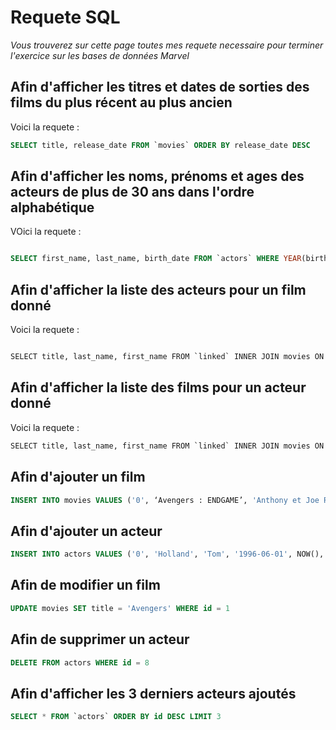 # Requete SQL
*Vous trouverez sur cette page toutes mes requete necessaire pour terminer l'exercice sur les bases de données Marvel* 

## Afin d'afficher les titres et dates de sorties des films du plus récent au plus ancien

Voici la requete : 

```sql
SELECT title, release_date FROM `movies` ORDER BY release_date DESC
```

## Afin d'afficher les noms, prénoms et ages des acteurs de plus de 30 ans dans l'ordre alphabétique

VOici la requete : 

```sql

SELECT first_name, last_name, birth_date FROM `actors` WHERE YEAR(birth_date) < 1991 ORDER BY last_name, first_name ASC
````

## Afin d'afficher la liste des acteurs pour un film donné

Voici la requete : 

```sql

SELECT title, last_name, first_name FROM `linked` INNER JOIN movies ON linked.id_movie = movies.id INNER JOIN actors ON linked.id_actor = actors.id WHERE movies.title = 'Avengers'

```

## Afin d'afficher la liste des films pour un acteur donné

Voici la requete :

```sql
SELECT title, last_name, first_name FROM `linked` INNER JOIN movies ON linked.id_movie = movies.id INNER JOIN actors ON linked.id_actor = actors.id WHERE actors.first_name = 'Evans'
```

## Afin d'ajouter un film

```sql
INSERT INTO movies VALUES ('0', ‘Avengers : ENDGAME’, 'Anthony et Joe Russo', ‘2019’, ‘0’3/01, NOW(), NOW())
```

## Afin d'ajouter un acteur 

```sql
INSERT INTO actors VALUES ('0', 'Holland', 'Tom', '1996-06-01', NOW(), NOW())
````

## Afin de modifier un film

```sql
UPDATE movies SET title = 'Avengers' WHERE id = 1
```

## Afin de supprimer un acteur 

```sql
DELETE FROM actors WHERE id = 8
````

## Afin d'afficher les 3 derniers acteurs ajoutés

```sql
SELECT * FROM `actors` ORDER BY id DESC LIMIT 3
````
